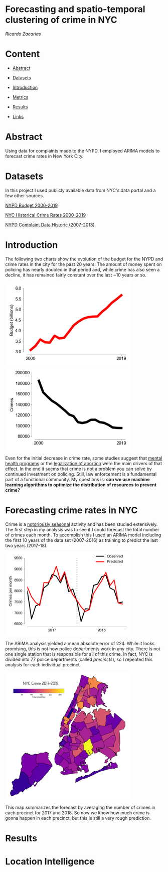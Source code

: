 # Forecasting and spatio-temporal clustering of crime in NYC

*Ricardo Zacarias*



# Content
- [Abstract](#Abstract)

- [Datasets](#Datasets)

- [Introduction](#Introduction)

- [Metrics](#Metrics)

- [Results](#Results)

- [Links](#links)

  

# Abstract
Using data for complaints made to the NYPD, I employed ARIMA models to forecast crime rates in New York   City. 

# Datasets
In this project I used publicly available data from NYC's data portal and a few other sources.

[NYPD Budget 2000-2019](https://ibo.nyc.ny.us/RevenueSpending/nypd.html)

[NYC Historical Crime Rates 2000-2019](http://www.disastercenter.com/crime/nycrime.htm)

[NYPD Complaint Data Historic (2007-2018)](https://data.cityofnewyork.us/Public-Safety/NYPD-Complaint-Data-Historic/qgea-i56i)



# Introduction

The following two charts show the evolution of the budget for the NYPD and crime rates in the city for the past 20 years. The amount of money spent on policing has nearly doubled in that period and, while crime has also seen a decline, it has remained fairly constant over the last ~10 years or so. 

<img src="figures/nypd_budget.png" width="400"/><img src="figures/nypd_crime_rates.png" width="400"/>

Even for the initial decrease in crime rate, some studies suggest that [mental health programs](https://www.nytimes.com/2018/01/07/us/crime-police.html) or the [legalization of abortion](https://freakonomics.com/2005/05/15/abortion-and-crime-who-should-you-believe/) were the main drivers of that effect. In the end it seems that crime is not a problem you can solve by continued investment on policing. Still, law enforcement is a fundamental part of a functional community. My questions is: **can we use machine learning algorithms to optimize the distribution of resources to prevent crime?**



# Forecasting crime rates in NYC

Crime is a [notoriously seasonal](https://scholar.google.com/scholar?hl=en&as_sdt=0%2C5&q=crime+seasonality&btnG=) activity and has been studied extensively. The first step in my analysis was to see if I could forecast the total number of crimes each month. To accomplish this I used an ARIMA model including the first 10 years of the data set (2007-2016) as training to predict the last two years (2017-18). 



<img align="center" src="figures/nyc_ARIMA.png" width="400"/>



The ARIMA analysis yielded a mean absolute error of 224. While it looks promising, this is not how police departments work in any city. There is not one single station that is responsible for all of this crime. In fact, NYC is divided into 77 police departments (called *precincts*), so I repeated this analysis for each individual precinct.

<img src="figures/arimap2.png" width="400"/>



This map summarizes the forecast by averaging the number of crimes in each precinct for 2017 and 2018. So now we know how much crime is gonna happen in each precinct, but this is still a very rough prediction.



# Results



# Location Intelligence

